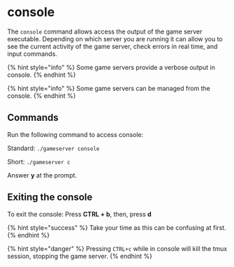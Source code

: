 # console

The `console` command allows access the output of the game server executable. Depending on which server you are running it can allow you to see the current activity of the game server, check errors in real time, and input commands.

{% hint style="info" %}
Some game servers provide a verbose output in console.
{% endhint %}

{% hint style="info" %}
Some game servers can be managed from the console.
{% endhint %}

## Commands

Run the following command to access console:

Standard: `./gameserver console`

Short: `./gameserver c`

Answer **y** at the prompt.

## Exiting the console

To exit the console: Press **CTRL + b**, then, press **d**

{% hint style="success" %}
Take your time as this can be confusing at first.
{% endhint %}

{% hint style="danger" %}
Pressing `CTRL+c` while in console will kill the tmux session, stopping the game server.
{% endhint %}

